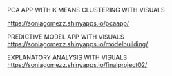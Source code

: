 PCA APP WITH K MEANS CLUSTERING WITH VISUALS 
 
 https://soniagomezz.shinyapps.io/pcaapp/


PREDICTIVE MODEL APP WITH VISUALS 
  https://soniagomezz.shinyapps.io/modelbuilding/

  
EXPLANATORY ANALYSIS WITH VISUALS 
   https://soniagomezz.shinyapps.io/finalproject02/
 

